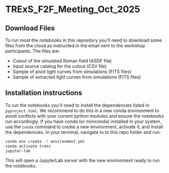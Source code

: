 # TRExS_F2F_Meeting_Oct_2025

## Download Files

To run most the notebooks in this repository you'll need to download some files from the
cloud as instructed in the email sent to the workshop participants.
The files are:

- Cutout of the simulated Roman field (ASDF file)
- Input source catalog for the cutout (CSV file)
- Sample of pivot light curves from simulations (FITS files)
- Sample of extracted light curves from simulations (FITS files)

## Installation instructions

To run the notebooks you'll need to install the dependencies listed in `pyproject.toml`.
We recommend to do this in a new conda environment to avoid conflicts with your current
python modules and ensure the notebooks run accordingly. If you have conda (or miniconda)
installed in your system, use the `conda` command to create a new environment, activate it,
and install the dependencies. In your terminal, navigate to to this repo folder and run:

```bash
conda env create -f environment.yml
conda activate trexs
jupyter-lab
```

This will open a JupyterLab server with the new environment ready to run the notebooks.